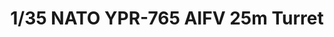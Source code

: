 ---
layout: product
title: "1/35 NATO YPR-765 AIFV 25m Turret"
price: "4000" 
desc: "Maketa"
img_path: "/assets/img/AFV35016.webp"
brand: "N/A"
available: false
special_offer: false
new: false
soon: false
cat: "010000"
subcat: "015100"
subsubcat: "0N/A"
sifra: "AFV35016"
popular: false
spec: false
---